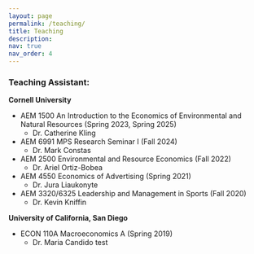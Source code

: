 ```yaml
---
layout: page
permalink: /teaching/
title: Teaching
description: 
nav: true
nav_order: 4
---
```


### Teaching Assistant:

**Cornell University**
* AEM 1500 An Introduction to the Economics of Environmental and Natural Resources (Spring 2023, Spring 2025)
    * Dr. Catherine Kling 
* AEM 6991 MPS Research Seminar I (Fall 2024)
    * Dr. Mark Constas
* AEM 2500 Environmental and Resource Economics (Fall 2022)
    * Dr. Ariel Ortiz-Bobea
* AEM 4550 Economics of Advertising (Spring 2021)
    * Dr. Jura Liaukonyte
* AEM 3320/6325 Leadership and Management in Sports (Fall 2020)
    * Dr. Kevin Kniffin

**University of California, San Diego**
* ECON 110A Macroeconomics A (Spring 2019)
    * Dr. Maria Candido
test
<!-- ### Grader:
**Barnard College**
* ECON BC3039 Environmental and Natural Resource Economics (Spring 2023, Fall 2023)
    * Dr. Belinda Archibong -->